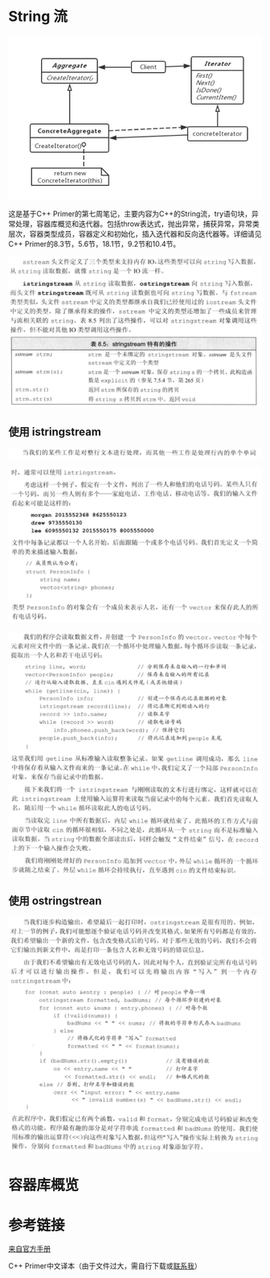 # String 流

![](https://raw.githubusercontent.com/liutiantian233/Blog/master/201902/seventh-week-1.png)

这是基于C++ Primer的第七周笔记，主要内容为C++的String流，try语句块，异常处理，容器库概览和迭代器。包括throw表达式，抛出异常，捕获异常，异常类层次，容器类型成员，容器定义和初始化，插入迭代器和反向迭代器等。详细请见C++ Primer的8.3节，5.6节，18.1节，9.2节和10.4节。

![](https://raw.githubusercontent.com/liutiantian233/Blog/master/201902/seventh-week-2.png)

## 使用 istringstream

![](https://raw.githubusercontent.com/liutiantian233/Blog/master/201902/seventh-week-3.png)

![](https://raw.githubusercontent.com/liutiantian233/Blog/master/201902/seventh-week-4.png)

![](https://raw.githubusercontent.com/liutiantian233/Blog/master/201902/seventh-week-5.png)

## 使用 ostringstrean

![](https://raw.githubusercontent.com/liutiantian233/Blog/master/201902/seventh-week-6.png)



# 容器库概览

# 参考链接

[来自官方手册](https://zh.cppreference.com/w/首页)

C++ Primer中文译本（由于文件过大，需自行下载或[联系我](https://liutiantian233.github.io/about/)）
